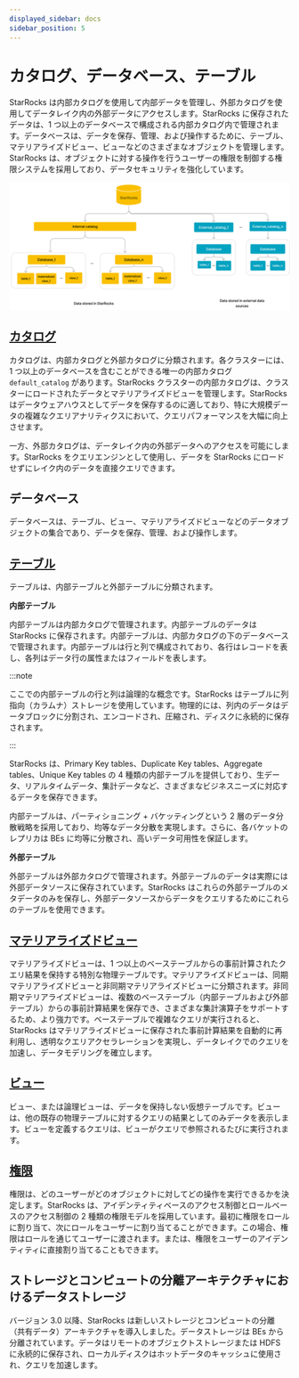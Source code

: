 ```yaml
---
displayed_sidebar: docs
sidebar_position: 5
---
```


# カタログ、データベース、テーブル

StarRocks は内部カタログを使用して内部データを管理し、外部カタログを使用してデータレイク内の外部データにアクセスします。StarRocks に保存されたデータは、1 つ以上のデータベースで構成される内部カタログ内で管理されます。データベースは、データを保存、管理、および操作するために、テーブル、マテリアライズドビュー、ビューなどのさまざまなオブジェクトを管理します。StarRocks は、オブジェクトに対する操作を行うユーザーの権限を制御する権限システムを採用しており、データセキュリティを強化しています。

![img](../_assets/table_design/Catalog_db_tbl.png)

## [ カタログ](../data_source/catalog/catalog_overview.md)

カタログは、内部カタログと外部カタログに分類されます。各クラスターには、1 つ以上のデータベースを含むことができる唯一の内部カタログ `default_catalog` があります。StarRocks クラスターの内部カタログは、クラスターにロードされたデータとマテリアライズドビューを管理します。StarRocks はデータウェアハウスとしてデータを保存するのに適しており、特に大規模データの複雑なクエリアナリティクスにおいて、クエリパフォーマンスを大幅に向上させます。

一方、外部カタログは、データレイク内の外部データへのアクセスを可能にします。StarRocks をクエリエンジンとして使用し、データを StarRocks にロードせずにレイク内のデータを直接クエリできます。

## データベース

データベースは、テーブル、ビュー、マテリアライズドビューなどのデータオブジェクトの集合であり、データを保存、管理、および操作します。

## [ テーブル](./table_types/table_types.md)

テーブルは、内部テーブルと外部テーブルに分類されます。

**内部テーブル**

内部テーブルは内部カタログで管理されます。内部テーブルのデータは StarRocks に保存されます。内部テーブルは、内部カタログの下のデータベースで管理されます。内部テーブルは行と列で構成されており、各行はレコードを表し、各列はデータ行の属性またはフィールドを表します。

:::note

ここでの内部テーブルの行と列は論理的な概念です。StarRocks はテーブルに列指向（カラムナ）ストレージを使用しています。物理的には、列内のデータはデータブロックに分割され、エンコードされ、圧縮され、ディスクに永続的に保存されます。

:::

StarRocks は、Primary Key tables、Duplicate Key tables、Aggregate tables、Unique Key tables の 4 種類の内部テーブルを提供しており、生データ、リアルタイムデータ、集計データなど、さまざまなビジネスニーズに対応するデータを保存できます。

内部テーブルは、パーティショニング + バケッティングという 2 層のデータ分散戦略を採用しており、均等なデータ分散を実現します。さらに、各バケットのレプリカは BEs に均等に分散され、高いデータ可用性を保証します。

**外部テーブル**

外部テーブルは外部カタログで管理されます。外部テーブルのデータは実際には外部データソースに保存されています。StarRocks はこれらの外部テーブルのメタデータのみを保存し、外部データソースからデータをクエリするためにこれらのテーブルを使用できます。

## [ マテリアライズドビュー](../using_starrocks/async_mv/Materialized_view.md)

マテリアライズドビューは、1 つ以上のベーステーブルからの事前計算されたクエリ結果を保持する特別な物理テーブルです。マテリアライズドビューは、同期マテリアライズドビューと非同期マテリアライズドビューに分類されます。非同期マテリアライズドビューは、複数のベーステーブル（内部テーブルおよび外部テーブル）からの事前計算結果を保存でき、さまざまな集計演算子をサポートするため、より強力です。ベーステーブルで複雑なクエリが実行されると、StarRocks はマテリアライズドビューに保存された事前計算結果を自動的に再利用し、透明なクエリアクセラレーションを実現し、データレイクでのクエリを加速し、データモデリングを確立します。

## [ ビュー](../sql-reference/sql-statements/View/CREATE_VIEW.md)

ビュー、または論理ビューは、データを保持しない仮想テーブルです。ビューは、他の既存の物理テーブルに対するクエリの結果としてのみデータを表示します。ビューを定義するクエリは、ビューがクエリで参照されるたびに実行されます。

## [ 権限](../administration/user_privs/privilege_overview.md)

権限は、どのユーザーがどのオブジェクトに対してどの操作を実行できるかを決定します。StarRocks は、アイデンティティベースのアクセス制御とロールベースのアクセス制御の 2 種類の権限モデルを採用しています。最初に権限をロールに割り当て、次にロールをユーザーに割り当てることができます。この場合、権限はロールを通じてユーザーに渡されます。または、権限をユーザーのアイデンティティに直接割り当てることもできます。

## ストレージとコンピュートの分離アーキテクチャにおけるデータストレージ

バージョン 3.0 以降、StarRocks は新しいストレージとコンピュートの分離（共有データ）アーキテクチャを導入しました。データストレージは BEs から分離されています。データはリモートのオブジェクトストレージまたは HDFS に永続的に保存され、ローカルディスクはホットデータのキャッシュに使用され、クエリを加速します。